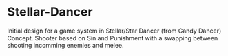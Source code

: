 # Stellar-Dancer
Initial design for a game system in Stellar/Star Dancer (from Gandy Dancer) Concept. Shooter based on Sin and Punishment with a swapping between shooting incomming enemies and melee.
